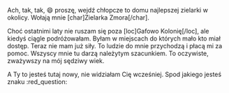 

Ach, tak, tak, :smile: proszę, wejdź chłopcze to domu najlepszej zielarki w okolicy.
Wołają mnie [char]Zielarka Zmora[/char].

Choć ostatnimi laty nie ruszam się poza [loc]Gafowo Kolonię[/loc], ale kiedyś ciągle podróżowałam. Byłam w miejscach do których mało kto miał dostęp. Teraz nie mam już siły.
To ludzie do mnie przychodzą i płacą mi za pomoc. Wszyscy mnie tu darzą należytym szacunkiem. To oczywiste, zważywszy na mój sędziwy wiek.

A Ty to jesteś tutaj nowy, nie widziałam Cię wcześniej. Spod jakiego jesteś znaku :red_question:


